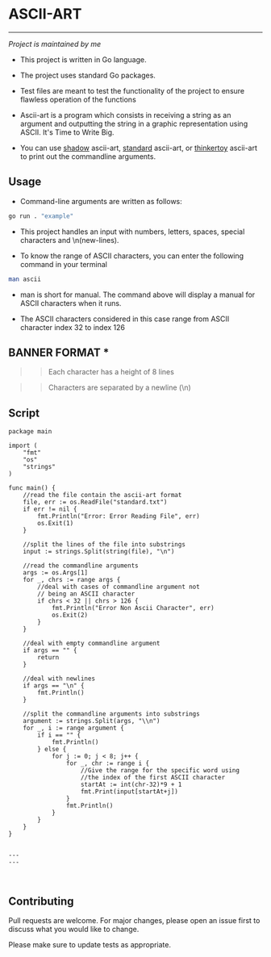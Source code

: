 # ASCII-ART

***


*Project is maintained by me*

+ This project is written in Go language.

* The project uses standard Go packages.

+ Test files are meant to test the functionality of the project to ensure flawless operation of the functions

+ Ascii-art is a program which consists in receiving a string as an argument and outputting the string in a graphic representation using ASCII. It's Time to Write Big.

+ You can use [shadow](https://learn.zone01kisumu.ke/git/root/public/src/branch/master/subjects/ascii-art/shadow.txt) ascii-art, [standard](https://learn.zone01kisumu.ke/git/root/public/src/branch/master/subjects/ascii-art/standard.txt) ascii-art, or [thinkertoy](https://learn.zone01kisumu.ke/git/root/public/src/branch/master/subjects/ascii-art/thinkertoy.txt) ascii-art to print out the commandline arguments.

## Usage

+ Command-line arguments are written as follows:

```bash 
go run . "example"
```


+ This project handles an input with numbers, letters, spaces, special characters and \n(new-lines).

* To know the range of ASCII characters, you can enter the following command in your terminal

```bash
man ascii
```
* man is short for manual. The command above will display a manual for ASCII characters when it runs.

+ The ASCII characters considered in this case range from ASCII character index 32 to index 126

## BANNER FORMAT *

>> Each character has a height of 8 lines

>> Characters are separated by a newline (\n)


## Script

```
package main

import (
	"fmt"
	"os"
	"strings"
)

func main() {
    //read the file contain the ascii-art format
	file, err := os.ReadFile("standard.txt")
	if err != nil {
		fmt.Println("Error: Error Reading File", err)
		os.Exit(1)
	}

    //split the lines of the file into substrings
	input := strings.Split(string(file), "\n")

    //read the commandline arguments
	args := os.Args[1]
	for _, chrs := range args {
        //deal with cases of commandline argument not 
        // being an ASCII character
		if chrs < 32 || chrs > 126 {
			fmt.Println("Error Non Ascii Character", err)
			os.Exit(2)
		}
	}

    //deal with empty commandline argument
	if args == "" {
		return
	}

    //deal with newlines
	if args == "\n" {
		fmt.Println()
	}

    //split the commandline arguments into substrings
	argument := strings.Split(args, "\\n")
	for _, i := range argument {
		if i == "" {
			fmt.Println()
		} else {
			for j := 0; j < 8; j++ {
				for _, chr := range i {
                    //Give the range for the specific word using
                    //the index of the first ASCII character
					startAt := int(chr-32)*9 + 1
					fmt.Print(input[startAt+j])
				}
				fmt.Println()
			}
		}
	}
}


---
---



```

## Contributing

Pull requests are welcome. For major changes, please open an issue first
to discuss what you would like to change.

Please make sure to update tests as appropriate.

